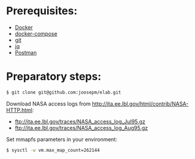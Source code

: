 # Prerequisites:
* [Docker](https://store.docker.com/search?type=edition&offering=community)
* [docker-compose](https://docs.docker.com/compose/install/)
* [git](https://git-scm.com/downloads)
* [jq](https://stedolan.github.io/jq/download/)
* [Postman](https://www.getpostman.com/apps)

# Preparatory steps:
```bash
$ git clone git@github.com:joosepm/elab.git
```
Download NASA access logs from  http://ita.ee.lbl.gov/html/contrib/NASA-HTTP.html:
- ftp://ita.ee.lbl.gov/traces/NASA_access_log_Jul95.gz
- ftp://ita.ee.lbl.gov/traces/NASA_access_log_Aug95.gz

Set mmapfs parameters in your environment:
``` bash
$ sysctl -w vm.max_map_count=262144
```
